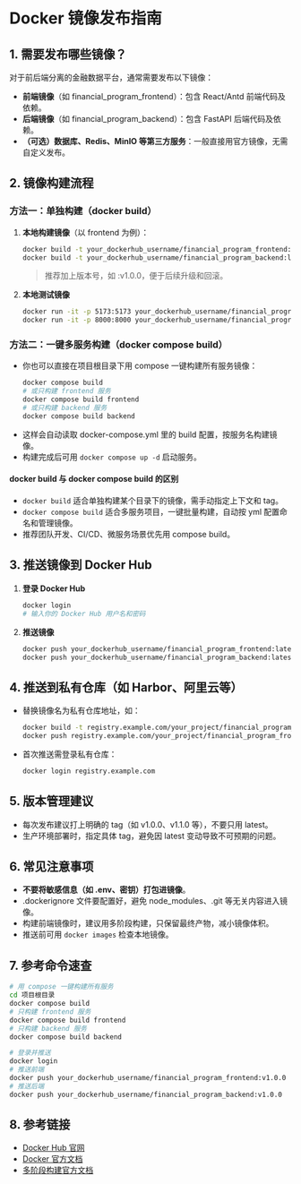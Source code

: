 # Docker 镜像发布指南

## 1. 需要发布哪些镜像？

对于前后端分离的金融数据平台，通常需要发布以下镜像：
- **前端镜像**（如 financial_program_frontend）：包含 React/Antd 前端代码及依赖。
- **后端镜像**（如 financial_program_backend）：包含 FastAPI 后端代码及依赖。
- **（可选）数据库、Redis、MinIO 等第三方服务**：一般直接用官方镜像，无需自定义发布。

## 2. 镜像构建流程

### 方法一：单独构建（docker build）
1. **本地构建镜像**（以 frontend 为例）：
   ```bash
   docker build -t your_dockerhub_username/financial_program_frontend:latest ./frontend
   docker build -t your_dockerhub_username/financial_program_backend:latest ./backend
   ```
   > 推荐加上版本号，如 :v1.0.0，便于后续升级和回滚。

2. **本地测试镜像**
   ```bash
   docker run -it -p 5173:5173 your_dockerhub_username/financial_program_frontend:latest
   docker run -it -p 8000:8000 your_dockerhub_username/financial_program_backend:latest
   ```

### 方法二：一键多服务构建（docker compose build）
- 你也可以直接在项目根目录下用 compose 一键构建所有服务镜像：
  ```bash
  docker compose build
  # 或只构建 frontend 服务
  docker compose build frontend
  # 或只构建 backend 服务
  docker compose build backend
  ```
- 这样会自动读取 docker-compose.yml 里的 build 配置，按服务名构建镜像。
- 构建完成后可用 `docker compose up -d` 启动服务。

#### docker build 与 docker compose build 的区别
- `docker build` 适合单独构建某个目录下的镜像，需手动指定上下文和 tag。
- `docker compose build` 适合多服务项目，一键批量构建，自动按 yml 配置命名和管理镜像。
- 推荐团队开发、CI/CD、微服务场景优先用 compose build。

## 3. 推送镜像到 Docker Hub

1. **登录 Docker Hub**
   ```bash
   docker login
   # 输入你的 Docker Hub 用户名和密码
   ```
2. **推送镜像**
   ```bash
   docker push your_dockerhub_username/financial_program_frontend:latest
   docker push your_dockerhub_username/financial_program_backend:latest
   ```

## 4. 推送到私有仓库（如 Harbor、阿里云等）
- 替换镜像名为私有仓库地址，如：
  ```bash
  docker build -t registry.example.com/your_project/financial_program_frontend:v1.0.0 ./frontend
  docker push registry.example.com/your_project/financial_program_frontend:v1.0.0
  ```
- 首次推送需登录私有仓库：
  ```bash
  docker login registry.example.com
  ```

## 5. 版本管理建议
- 每次发布建议打上明确的 tag（如 v1.0.0、v1.1.0 等），不要只用 latest。
- 生产环境部署时，指定具体 tag，避免因 latest 变动导致不可预期的问题。

## 6. 常见注意事项
- **不要将敏感信息（如 .env、密钥）打包进镜像**。
- .dockerignore 文件要配置好，避免 node_modules、.git 等无关内容进入镜像。
- 构建前端镜像时，建议用多阶段构建，只保留最终产物，减小镜像体积。
- 推送前可用 `docker images` 检查本地镜像。

## 7. 参考命令速查
```bash
# 用 compose 一键构建所有服务
cd 项目根目录
docker compose build
# 只构建 frontend 服务
docker compose build frontend
# 只构建 backend 服务
docker compose build backend

# 登录并推送
docker login
# 推送前端
docker push your_dockerhub_username/financial_program_frontend:v1.0.0
# 推送后端
docker push your_dockerhub_username/financial_program_backend:v1.0.0
```

## 8. 参考链接
- [Docker Hub 官网](https://hub.docker.com/)
- [Docker 官方文档](https://docs.docker.com/engine/reference/commandline/push/)
- [多阶段构建官方文档](https://docs.docker.com/build/building/multi-stage/) 